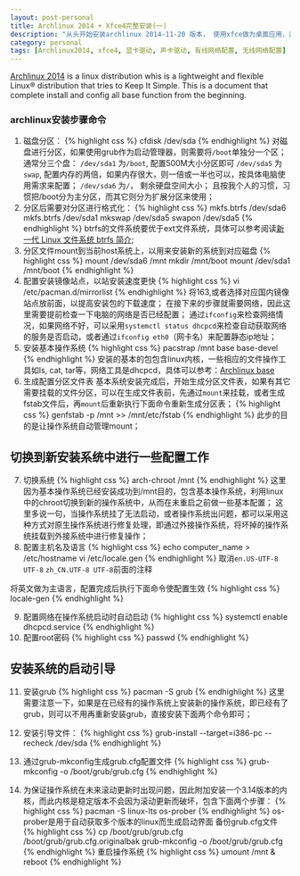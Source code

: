 ```yaml
---
layout: post-personal
title: Archlinux 2014 + Xfce4完整安装(一)
description: "从头开始安装archlinux 2014-11-20 版本， 使用xfce做为桌面应用，并完整配置显卡驱动，声卡驱动，有线及无线网络配置"
category: personal
tags: [Archlinux2014, xfce4, 显卡驱动, 声卡驱动, 有线网络配置, 无线网络配置]
---
```


[Archlinux 2014](https://www.archlinux.org/) is a linux distribution whis is a lightweight and flexible Linux® distribution that tries to Keep It Simple. This is a document that complete install and config all base function from the beginning.

### archlinux安装步骤命令


1. 磁盘分区：
{% highlight css %}
cfdisk /dev/sda 
{% endhighlight %}
对磁盘进行分区，如果使用grub作为启动管理器，则需要将`/boot`单独分一个区；
通常分三个盘：
`/dev/sda1` 为`/boot`, 配置500M大小分区即可
`/dev/sda5` 为`swap`, 配置内存的两倍，如果内存很大，则一倍或一半也可以，按具体电脑使用需求来配置；
`/dev/sda6` 为`/`， 剩余硬盘空间大小；
且按我个人的习惯，习惯把/boot分为主分区，而其它则分为扩展分区来使用；
2. 分区后需要对分区进行格式化：
{% highlight css %}
mkfs.btrfs /dev/sda6
mkfs.btrfs /dev/sda1
mkswap /dev/sda5
swapon /dev/sda5
{% endhighlight %}
btrfs的文件系统要优于ext文件系统，具体可以参考阅读[新一代 Linux 文件系统 btrfs 简介](http://www.ibm.com/developerworks/cn/linux/l-cn-btrfs/); 
3. 分区文件mount到当前host系统上，以用来安装新的系统到对应磁盘
{% highlight css %}
mount /dev/sda6 /mnt
mkdir /mnt/boot
mount /dev/sda1 /mnt/boot
{% endhighlight %}
4. 配置安装镜像站点，以站安装速度更快
{% highlight css %}
vi /etc/pacman.d/mirrorlist
{% endhighlight %}
将163,或者选择对应国内镜像站点放前面，以提高安装包的下载速度；
在接下来的步骤就需要网络，因此这里需要提前检查一下电脑的网络是否已经配置；
通过`ifconfig`来检查网络情况，如果网络不好，可以采用`systemctl status dhcpcd`来检查自动获取网络的服务是否启动，或者通过`ifconfig eth0`（网卡名）来配置静态ip地址；
5. 安装基本操作系统
{% highlight css %}
pacstrap /mnt base base-devel
{% endhighlight %}
安装的基本的包包含linux内核，一些相应的文件操作工具如ls, cat, tar等，网络工具是dhcpcd，具体可以参考：[Archlinux base](https://www.archlinux.org/packages/?q=base)
6. 生成配置分区文件表
基本系统安装完成后，开始生成分区文件表，如果有其它需要挂载的文件分区，可以在生成文件表前，先通过`mount`来挂载，或者生成fstab文件后，再`mount`后重新执行下面命令重新生成分区表；
{% highlight css %}
genfstab -p /mnt >> /mnt/etc/fstab
{% endhighlight %}
此步的目的是让操作系统自动管理mount；
 
## 切换到新安装系统中进行一些配置工作
7. 切换系统
{% highlight css %}
arch-chroot /mnt
{% endhighlight %}
这里因为基本操作系统已经安装成功到/mnt目的，包含基本操作系统，利用linux中的chroot切换到新的操作系统中，从而在未重启之前做一些基本配置；
这里多说一句，当操作系统挂了无法启动，或者操作系统出问题，都可以采用这种方式对原生操作系统进行修复处理，即通过外接操作系统，将坏掉的操作系统挂载到外接系统中进行修复操作；
8. 配置主机名及语言
{% highlight css %}
echo computer_name > /etc/hostname
vi /etc/locale.gen 
{% endhighlight %}
取消`en.US-UTF-8 UTF-8`  `zh_CN.UTF-8 UTF-8`前面的注释

将英文做为主语言，配置完成后执行下面命令使配置生效
{% highlight css %}
locale-gen
{% endhighlight %}


9. 配置网络在操作系统启动时自动启动
{% highlight css %}
systemctl enable dhcpcd.service
{% endhighlight %}
10. 配置root密码
{% highlight css %}
passwd
{% endhighlight %}


## 安装系统的启动引导
11. 安装grub
{% highlight css %}
pacman -S grub
{% endhighlight %}
这里需要注意一下，如果是在已经有的操作系统上安装新的操作系统，即已经有了grub，则可以不用再重新安装grub，直接安装下面两个命令即可；
12. 安装引导文件：
{% highlight css %}
grub-install --target=i386-pc --recheck /dev/sda
{% endhighlight %}
13. 通过grub-mkconfig生成grub.cfg配置文件
{% highlight css %}
grub-mkconfig -o /boot/grub/grub.cfg
{% endhighlight %}

14. 为保证操作系统在未来滚动更新时出现问题，因此附加安装一个3.14版本的内核，而此内核是稳定版本不会因为滚动更新而破坏，包含下面两个步骤：
{% highlight css %}
pacman -S linux-lts os-prober
{% endhighlight %}
os-prober是用于自动获取多个版本的linux而生成启动界面
备份grub.cfg文件 
{% highlight css %}
cp /boot/grub/grub.cfg /boot/grub/grub.cfg.originalbak
grub-mkconfig -o /boot/grub/grub.cfg
{% endhighlight %}
重启操作系统
{% highlight css %}
umount /mnt & reboot
{% endhighlight %}

 




